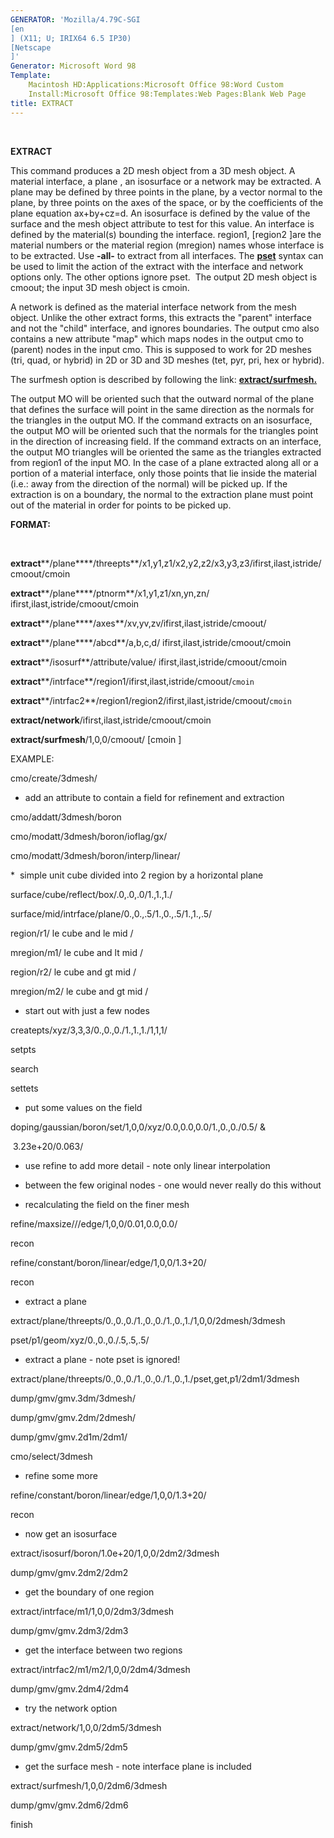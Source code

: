 ```yaml
---
GENERATOR: 'Mozilla/4.79C-SGI 
[en
] (X11; U; IRIX64 6.5 IP30) 
[Netscape
]'
Generator: Microsoft Word 98
Template: 
    Macintosh HD:Applications:Microsoft Office 98:Word Custom
    Install:Microsoft Office 98:Templates:Web Pages:Blank Web Page
title: EXTRACT
---
```


 

 **EXTRACT**

  This command produces a 2D mesh object from a 3D mesh object. A
  material interface, a plane , an isosurface or a network may be
  extracted. A plane may be defined by three points in the plane, by a
  vector normal to the plane, by three points on the axes of the
  space, or by the coefficients of the plane equation ax+by+cz=d. An
  isosurface is defined by the value of the surface and the mesh
  object attribute to test for this value. An interface is defined by
  the material(s) bounding the interface. region1, 
[region2
]are the
  material numbers or the material region (mregion) names whose
  interface is to be extracted. Use **-all-** to extract from all
  interfaces. The **[pset](conventions.md)** syntax can be used to
  limit the action of the extract with the interface and network
  options only. The other options ignore pset.  The output 2D mesh
  object is cmoout; the input 3D mesh object is cmoin.
 
  A network is defined as the material interface network from the mesh
  object. Unlike the other extract forms, this extracts the "parent"
  interface and not the "child" interface, and ignores boundaries. The
  output cmo also contains a new attribute "map" which maps nodes in
  the output cmo to (parent) nodes in the input cmo. This is supposed
  to work for 2D meshes (tri, quad, or hybrid) in 2D or 3D and 3D
  meshes (tet, pyr, pri, hex or hybrid).
 
  The surfmesh option is described by following the link:
  **[extract/surfmesh.](EXTRACT_SURFMESH.md)**
 
  The output MO will be oriented such that the outward normal of the
  plane that defines the surface will point in the same direction as
  the normals for the triangles in the output MO. If the command
  extracts on an isosurface, the output MO will be oriented such that
  the normals for the triangles point in the direction of increasing
  field. If the command extracts on an interface, the output MO
  triangles will be oriented the same as the triangles extracted from
  region1 of the input MO. In the case of a plane extracted along all
  or a portion of a material interface, only those points that lie
  inside the material (i.e.: away from the direction of the normal)
  will be picked up. If the extraction is on a boundary, the normal to
  the extraction plane must point out of the material in order for
  points to be picked up.

 **FORMAT:**

  

 **extract****/plane****/threepts**/x1,y1,z1/x2,y2,z2/x3,y3,z3/ifirst,ilast,istride/cmoout/cmoin

 **extract****/plane****/ptnorm**/x1,y1,z1/xn,yn,zn/
 ifirst,ilast,istride/cmoout/cmoin

 **extract****/plane****/axes**/xv,yv,zv/ifirst,ilast,istride/cmoout/

 **extract****/plane****/abcd**/a,b,c,d/
 ifirst,ilast,istride/cmoout/cmoin

 **extract****/isosurf**/attribute/value/
 ifirst,ilast,istride/cmoout/cmoin

 **extract****/intrface**/region1/ifirst,ilast,istride/cmoout/`cmoin`

 **extract****/intrfac2**/region1/region2/ifirst,ilast,istride/cmoout/`cmoin`

 **extract/network**/ifirst,ilast,istride/cmoout/cmoin

 **extract/surfmesh**/1,0,0/cmoout/
[cmoin
]

 EXAMPLE:

 cmo/create/3dmesh/

 
* add an attribute to contain a field for refinement and extraction

 cmo/addatt/3dmesh/boron

 cmo/modatt/3dmesh/boron/ioflag/gx/

 cmo/modatt/3dmesh/boron/interp/linear/

 
*  simple unit cube divided into 2 region by a horizontal plane

 surface/cube/reflect/box/.0,.0,.0/1.,1.,1./

 surface/mid/intrface/plane/0.,0.,.5/1.,0.,.5/1.,1.,.5/

 region/r1/ le cube and le mid /

 mregion/m1/ le cube and lt mid /

 region/r2/ le cube and gt mid /

 mregion/m2/ le cube and gt mid /

 
* start out with just a few nodes

 createpts/xyz/3,3,3/0.,0.,0./1.,1.,1./1,1,1/

 setpts

 search

 settets

 
* put some values on the field

 doping/gaussian/boron/set/1,0,0/xyz/0.0,0.0,0.0/1.,0.,0./0.5/ &

  3.23e+20/0.063/

 
* use refine to add more detail - note only linear interpolation

 
* between the few original nodes - one would never really do this
 without

 
* recalculating the field on the finer mesh

 refine/maxsize///edge/1,0,0/0.01,0.0,0.0/

 recon

 refine/constant/boron/linear/edge/1,0,0/1.3+20/

 recon

 
* extract a plane

 extract/plane/threepts/0.,0.,0./1.,0.,0./1.,0.,1./1,0,0/2dmesh/3dmesh

 pset/p1/geom/xyz/0.,0.,0./.5,.5,.5/

 
* extract a plane - note pset is ignored!

 extract/plane/threepts/0.,0.,0./1.,0.,0./1.,0.,1./pset,get,p1/2dm1/3dmesh

 dump/gmv/gmv.3dm/3dmesh/

 dump/gmv/gmv.2dm/2dmesh/

 dump/gmv/gmv.2d1m/2dm1/

 cmo/select/3dmesh

 
* refine some more

 refine/constant/boron/linear/edge/1,0,0/1.3+20/

 recon

 
* now get an isosurface

 extract/isosurf/boron/1.0e+20/1,0,0/2dm2/3dmesh

 dump/gmv/gmv.2dm2/2dm2

 
* get the boundary of one region

 extract/intrface/m1/1,0,0/2dm3/3dmesh

 dump/gmv/gmv.2dm3/2dm3

 
* get the interface between two regions

 extract/intrfac2/m1/m2/1,0,0/2dm4/3dmesh

 dump/gmv/gmv.2dm4/2dm4

 
* try the network option

 extract/network/1,0,0/2dm5/3dmesh

 dump/gmv/gmv.2dm5/2dm5

 
* get the surface mesh - note interface plane is included

 extract/surfmesh/1,0,0/2dm6/3dmesh

 dump/gmv/gmv.2dm6/2dm6

 finish
